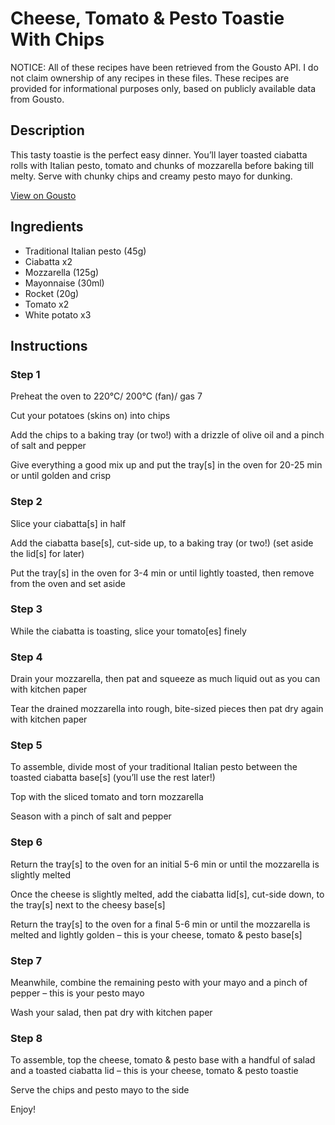 # Cheese, Tomato & Pesto Toastie With Chips

NOTICE: All of these recipes have been retrieved from the Gousto API. I do not claim ownership of any recipes in these files. These recipes are provided for informational purposes only, based on publicly available data from Gousto.

## Description

This tasty toastie is the perfect easy dinner. You’ll layer toasted ciabatta rolls with Italian pesto, tomato and chunks of mozzarella before baking till melty. Serve with chunky chips and creamy pesto mayo for dunking.

[View on Gousto](https://www.gousto.co.uk/recipes/cookbook/cheese-tomato-pesto-toasties-with-chips)

## Ingredients

- Traditional Italian pesto (45g)
- Ciabatta x2
- Mozzarella (125g)
- Mayonnaise (30ml)
- Rocket (20g)
- Tomato x2
- White potato x3

## Instructions


### Step 1

Preheat the oven to 220°C/ 200°C (fan)/ gas 7

Cut your potatoes (skins on) into chips

Add the chips to a baking tray (or two!) with a drizzle of olive oil and a pinch of salt and pepper

Give everything a good mix up and put the tray[s] in the oven for 20-25 min or until golden and crisp


### Step 2

Slice your ciabatta[s] in half

Add the ciabatta base[s], cut-side up, to a baking tray (or two!) (set aside the lid[s] for later)

Put the tray[s] in the oven for 3-4 min or until lightly toasted, then remove from the oven and set aside


### Step 3

While the ciabatta is toasting, slice your tomato[es] finely


### Step 4

Drain your mozzarella, then pat and squeeze as much liquid out as you can with kitchen paper

Tear the drained mozzarella into rough, bite-sized pieces then pat dry again with kitchen paper


### Step 5

To assemble, divide most of your traditional Italian pesto between the toasted ciabatta base[s] (you’ll use the rest later!)

Top with the sliced tomato and torn mozzarella

Season with a pinch of salt and pepper


### Step 6

Return the tray[s] to the oven for an initial 5-6 min or until the mozzarella is slightly melted

Once the cheese is slightly melted, add the ciabatta lid[s], cut-side down, to the tray[s] next to the cheesy base[s]

Return the tray[s] to the oven for a final 5-6 min or until the mozzarella is melted and lightly golden – this is your cheese, tomato & pesto base[s]


### Step 7

Meanwhile, combine the remaining pesto with your mayo and a pinch of pepper – this is your pesto mayo

Wash your salad, then pat dry with kitchen paper

### Step 8

To assemble, top the cheese, tomato & pesto base with a handful of salad and a toasted ciabatta lid – this is your cheese, tomato & pesto toastie

Serve the chips and pesto mayo to the side

Enjoy!

